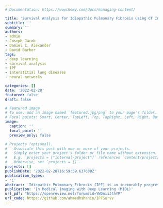 ```yaml
---
# Documentation: https://wowchemy.com/docs/managing-content/

title: 'Survival Analysis for Idiopathic Pulmonary Fibrosis using CT Images and Incomplete Clinical Data'
subtitle: ''
summary: ''
authors:
- admin
- Joseph Jacob
- Daniel C. Alexander
- David Barber
tags:
- deep learning
- survival analysis
- IPF
- interstitial lung diseases
- neural networks

categories: []
date: '2022-02-28'
featured: false
draft: false

# Featured image
# To use, add an image named `featured.jpg/png` to your page's folder.
# Focal points: Smart, Center, TopLeft, Top, TopRight, Left, Right, BottomLeft, Bottom, BottomRight.
image:
  caption: ''
  focal_point: ''
  preview_only: false

# Projects (optional).
#   Associate this post with one or more of your projects.
#   Simply enter your project's folder or file name without extension.
#   E.g. `projects = ["internal-project"]` references `content/project/deep-learning/index.md`.
#   Otherwise, set `projects = []`.
projects: []
publishDate: '2022-02-28T16:59:59.637688Z'
publication_types:
- '1'
abstract: 'Idiopathic Pulmonary Fibrosis (IPF) is an inexorably progressive fibrotic lung disease with a variable and unpredictable rate of progression. CT scans of the lungs inform clinical assessment of IPF patients and contain pertinent information related to disease progression. In this work, we propose a multi-modal method that uses neural networks and memory banks to predict the survival of IPF patients using clinical and imaging data. The majority of clinical IPF patient records have missing data (e.g. missing lung function tests). To this end, we propose a probabilistic model that captures the dependencies between the observed clinical variables and imputes missing ones. This principled approach to missing data imputation can be naturally combined with a deep survival analysis model. We show that the proposed framework yields significantly better survival analysis results than baselines in terms of concordance index and integrated Brier score. Our work also provides insights into novel image-based biomarkers that are linked to mortality.'
publication: 'In Medical Imaging with Deep Learning (MIDL)'
url_pdf: "https://openreview.net/forum?id=YWDmiiJ4hYP"
url_code: https://github.com/ahmedhshahin/IPFSurvv
---
```

